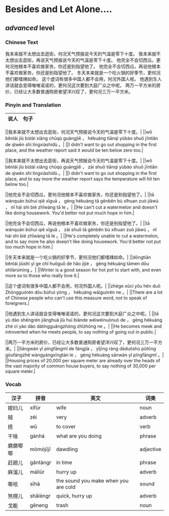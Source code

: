 # Besides and Let Alone....
## *advanced* level

### Chinese Text
我本来就不太想出去逛街，何况天气预报说今天的气温是零下十度。
我本来就不太想出去逛街，再说天气预报说今天的气温是零下十度。
他完全不会切西瓜，更何况他根本不喜欢做家务，你还是别指望他了。
他完全不会切西瓜，再说他根本不喜欢做家务，你还是别指望他了。
冬天本来就是一个吃火锅的好季节，更何况他们都嗜辣如命。
这个虚词有很多中国人都不会用，何况外国人呢。
他遇到生人讲话就会变得唯唯诺诺的，更何况这次要到大庭广众之中呢。
两万一平方米的房价，已经让大多数普通购房者望洋兴叹了，更何况三万一平方米。

### Pinyin and Translation
|说人|句子|
|----|----|

||我本来就不太想出去逛街，何况天气预报说今天的气温是零下十度。|
||wǒ běnlái jiù bùtài xiǎng chūqù guàngjiē ， hékuàng tiānqì yùbào shuō jīntiān de qìwēn shì língxiàshídù 。|
||I didn't want to go out shopping in the first place, and the weather report said it would be ten below zero too.|

||我本来就不太想出去逛街，再说天气预报说今天的气温是零下十度。|
||wǒ běnlái jiù bùtài xiǎng chūqù guàngjiē ， zài shuō tiānqì yùbào shuō jīntiān de qìwēn shì língxiàshídù 。|
||I didn't want to go out shopping in the first place, and to say more the weather report says the temperature will hit ten below too.|

||他完全不会切西瓜，更何况他根本不喜欢做家务，你还是别指望他了。|
||tā wánquán bùhuì qiē xīguā ， gèng hékuàng tā gēnběn bù xǐhuan zuò jiāwù ， nǐ hái shì bié zhǐwàng tā le 。|
||He can't cut a watermelon and doesn't like doing housework. You'd better not put much hope in him.|

||他完全不会切西瓜，再说他根本不喜欢做家务，你还是别指望他了。|
||tā wánquán bùhuì qiē xīguā ， zài shuō tā gēnběn bù xǐhuan zuò jiāwù ， nǐ hái shì bié zhǐwàng tā le 。|
||He's completely unable to cut a watermelon, and to say more he also doesn't like doing housework. You'd better not put too much hope in him.|

||冬天本来就是一个吃火锅的好季节，更何况他们都嗜辣如命。|
||dōngtiān běnlái jiùshì yī ge chī huǒguō de hǎo jìjié ， gèng hékuàng tāmen dōu shìlàrúmìng 。|
||Winter is a good season for hot pot to start with, and even more so to those who really love it.|

||这个虚词有很多中国人都不会用，何况外国人呢。|
||zhège xūcí yǒu hěn duō Zhōngguórén dōu bùhuì yòng ， hékuàng wàiguórén ne 。|
||There are a lot of Chinese people who can't use this measure word, not to speak of foreigners.|

||他遇到生人讲话就会变得唯唯诺诺的，更何况这次要到大庭广众之中呢。|
||tā yù dào shēngrén jiǎnghuà jiù huì biànde wéiwéinuònuò de ， gèng hékuàng zhè cì yào dào dàtíngguǎngzhòng zhīzhōng ne 。|
||He becomes meek and introverted when he meets people, to say nothing of going out in public.|

||两万一平方米的房价，已经让大多数普通购房者望洋兴叹了，更何况三万一平方米。|
||liǎngwàn yī píngfāngmǐ de fángjià ， yǐjīng ràng dàduōshù pǔtōng gòufángzhě wàngyángxīngtàn le ， gèng hékuàng sānwàn yī píngfāngmǐ 。|
||Housing prices of 20,000 per square meter are already over the heads of the vast majority of common house buyers, to say nothing of 30,000 per square meter.|
### Vocab
|汉子|拼音|英文|词类|
|----|----|----|----|
|媳妇儿|xífùr|wife|noun|
|贼|zéi|very|adverb|
|捂|wǔ|to cover|verb|
|干啥|gànhá|what are you doing|phrase|
|磨磨唧唧|mòmòjījī|dawdling|adjective|
|赶趟儿|gǎntàngr|in time|phrase|
|麻溜儿|máliūr|hurry up|adverb|
|嘶哈|sīhā|the sound you make when you are cold|sound|
|煞楞儿|shālèngr|quick, hurry up|adverb|
|戈能|gēneng|trash|noun|